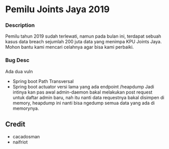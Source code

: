 # Pemilu Joints Jaya 2019

### Description
Pemilu tahun 2019 sudah terlewati, namun pada bulan ini, terdapat sebuah 
kasus data breach sejumlah 200 juta data yang menimpa KPU Joints Jaya.
Mohon bantu kami mencari celahnya agar bisa kami perbaiki.

### Bug Desc
Ada dua vuln
- Spring boot Path Transversal
- Spring boot actuator versi lama yang ada endpoint /heapdump
Jadi intinya kan pas awal admin-daemon bakal melakukan post request untuk daftar
admin baru, nah itu nanti data requestnya bakal disimpen di memory, heapdump ini
nanti bisa ngedump semua data yang ada di memorynya.

## Credit
- cacadosman
- naifriot